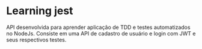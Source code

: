 # Learning jest
API desenvolvida para aprender aplicação de TDD e testes automatizados no NodeJs.
Consiste em uma API de cadastro de usuário e login com JWT e seus respectivos testes.
